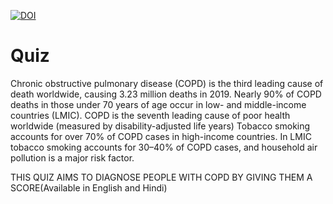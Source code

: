 [![DOI](https://zenodo.org/badge/362501445.svg)](https://zenodo.org/badge/latestdoi/362501445)



# Quiz
Chronic obstructive pulmonary disease (COPD) is the third leading cause of death worldwide, causing 3.23 million deaths in 2019.
Nearly 90% of COPD deaths in those under 70 years of age occur in low- and middle-income countries (LMIC).
COPD is the seventh leading cause of poor health worldwide (measured by disability-adjusted life years)
Tobacco smoking accounts for over 70% of COPD cases in high-income countries. In LMIC tobacco smoking accounts for 30–40% of COPD cases, and household air pollution is a major risk factor.


THIS QUIZ AIMS TO DIAGNOSE PEOPLE WITH COPD BY GIVING THEM A SCORE(Available in English and Hindi)
```

